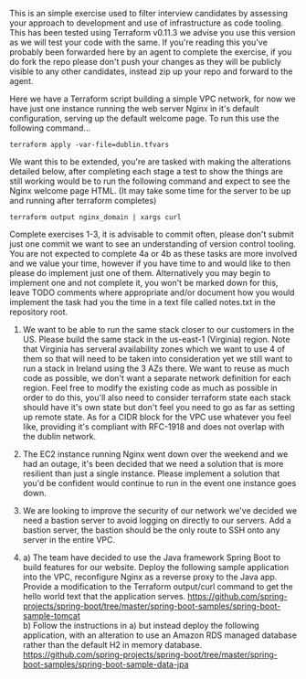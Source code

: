 This is an simple exercise used to filter interview candidates by assessing your approach to development and use of
infrastructure as code tooling. This has been tested using Terraform v0.11.3 we advise you use 
this version as we will test your code with the same. If you're reading this you've probably been forwarded here by an
agent to complete the exercise, if you do fork the repo please don't push your changes as they will be publicly visible
to any other candidates, instead zip up your repo and forward to the agent.

Here we have a Terraform script building a simple VPC network, for now we have just one instance running the web server 
Nginx in it's default configuration, serving up the default welcome page. To run this use the following command...

    terraform apply -var-file=dublin.tfvars

We want this to be extended, you're are tasked with making the alterations detailed below, after completing each stage 
a test to show the things are still working would be to run the following command and expect to see the Nginx welcome 
page HTML. (It may take some time for the server to be up and running after terraform completes)

    terraform output nginx_domain | xargs curl
    
Complete exercises 1-3, it is advisable to commit often, please don't submit just one commit we want to see an understanding 
of version control tooling. You are not expected to complete 4a or 4b as these tasks are more involved and we value your 
time, however if you have time to and would like to then please do implement just one of them. Alternatively you may 
begin to implement one and not complete it, you won't be marked down for this, leave TODO comments where appropriate 
and/or document how you would implement the task had you the time in a text file called notes.txt in the repository root.

1. We want to be able to run the same stack closer to our customers in the US. Please build the same stack in 
the us-east-1 (Virginia) region. Note that Virginia has serveral availability zones which we want to use 4 of them so 
that will need to be taken into consideration yet we still want to run a stack in Ireland using the 3 AZs there. We want
to reuse as much code as possible, we don't want a separate network definition for each region. Feel free to 
modify the existing code as much as possible in order to do this, you'll also need to consider terraform state each stack
should have it's own state but don't feel you need to go as far as setting up remote state. As for a CIDR block for the 
VPC use whatever you feel like, providing it's compliant with RFC-1918 and does not overlap with the dublin network.

2. The EC2 instance running Nginx went down over the weekend and we had an outage, it's been decided that we need a solution 
that is more resilient than just a single instance. Please implement a solution that you'd be confident would continue 
to run in the event one instance goes down. 

3. We are looking to improve the security of our network we've decided we need a bastion server to avoid logging on 
directly to our servers. Add a bastion server, the bastion should be the only route to SSH onto any server in the 
entire VPC.

4. a) The team have decided to use the Java framework Spring Boot to build features for our website. Deploy the following sample 
application into the VPC, reconfigure Nginx as a reverse proxy to the Java app. Provide a modification to the Terraform 
output/curl command to get the hello world text that the application serves. 
https://github.com/spring-projects/spring-boot/tree/master/spring-boot-samples/spring-boot-sample-tomcat
<br> b) Follow the instructions in a) but instead deploy the following application, with an alteration to use an Amazon 
RDS managed database rather than the default H2 in memory database. 
https://github.com/spring-projects/spring-boot/tree/master/spring-boot-samples/spring-boot-sample-data-jpa


